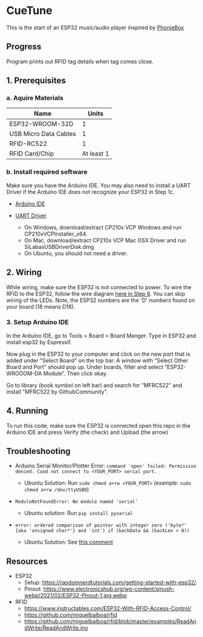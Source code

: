 # CueTune

This is the start of an ESP32 music/audio player inspired by [PhonieBox](https://github.com/MiczFlor/RPi-Jukebox-RFID)


## Progress
Program prints out RFID tag details when tag comes close.



## 1. Prerequisites 

### a. Aquire Materials

| Name                                                       | Units        |
|------------------------------------------------------------|--------------|
| ESP32-WROOM-32D                                            | 1            |
| USB Micro Data Cables                                      | 1            |
| RFID-RC522                                                 | 1            |
| RFID Card/Chip                                             | At least 1   |


### b. Install required software
Make sure you have the Arduino IDE. You may also need to install a UART Driver if the Arduino IDE does not recognize your ESP32 in Step 1c.

* [Arduino IDE](https://www.arduino.cc/en/software)

* [UART Driver](https://www.silabs.com/developer-tools/usb-to-uart-bridge-vcp-drivers?tab=downloads)
    * On Windows, download/extract CP210x VCP Windows and run CP210xVCPInstaller_x64. 
    * On Mac, download/extract CP210x VCP Mac OSX Driver and run SiLabasUSBDriverDisk.dmg
    * On Ubuntu, you should not need a driver.


## 2. Wiring
While wiring, make sure the ESP32 is not connected to power. To wire the RFID to the ESP32, follow the wire diagram [here in Step 6](https://www.instructables.com/ESP32-With-RFID-Access-Control/). You can skip wiring of the LEDs. Note, the  ESP32 numbers are the 'D' numbers found on your board (18 means D18). 


### 3. Setup Arduino IDE
In the Arduino IDE, go to Tools > Board > Board Manger. Type in ESP32 and install esp32 by Espressif.  

Now plug in the ESP32 to your computer and click on the new port that is added under "Select Board" on the top bar. A window with “Select Other Board and Port” should pop up. Under boards, filter and select “ESP32-WROOOM-DA Module”. Then click okay.

Go to library (book symbol on left bar) and search for "MFRC522" and install "MFRC522 by GithubCommunity".


## 4. Running
To run this code, make sure the ESP32 is connected open this repo in the Arduino IDE and press Verify (the check) and Upload (the arrow)


## Troubleshooting
* Arduino Serial Monitor/Plotter Error: `command 'open' failed: Permission denied. Cood not connect to <YOUR_PORT> serial port.`
    * Ubuntu Solution: Run `sudo chmod a+rw <YOUR_PORT>` (example: `sudo chmod a+rw /dev/ttyUSB0`)

*  `ModuleNotFoundError: No module named 'serial'`
    * Ubuntu solution: Run `pip install pyserial`

* `error: ordered comparison of pointer with integer zero ('byte*' {aka 'unsigned char*'} and 'int') if (backData && (backLen > 0))`
    * Ubuntu Solution: See [this comment](https://github.com/miguelbalboa/rfid/issues/371#issuecomment-2139559806)


## Resources
* ESP32
    * Setup: https://randomnerdtutorials.com/getting-started-with-esp32/
    * Pinout: https://www.electronicshub.org/wp-content/smush-webp/2021/02/ESP32-Pinout-1.jpg.webp
* RFID
    * https://www.instructables.com/ESP32-With-RFID-Access-Control/
    * https://github.com/miguelbalboa/rfid
    * https://github.com/miguelbalboa/rfid/blob/master/examples/ReadAndWrite/ReadAndWrite.ino




